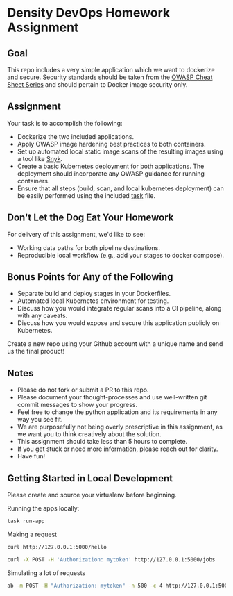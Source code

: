 # Density DevOps Homework Assignment

## Goal

This repo includes a very simple application which we want to dockerize and secure.  Security standards should be taken from the [OWASP Cheat Sheet Series](https://cheatsheetseries.owasp.org/index.html) and should pertain to Docker image security only.

## Assignment

Your task is to accomplish the following:

- Dockerize the two included applications.
- Apply OWASP image hardening best practices to both containers.
- Set up automated local static image scans of the resulting images using a tool like [Snyk](https://snyk.io/).
- Create a basic Kubernetes deployment for both applications.  The deployment should incorporate any OWASP guidance for running containers.
- Ensure that all steps (build, scan, and local kubernetes deployment) can be easily performed using the included [task](https://github.com/go-task/task) file.

## Don't Let the Dog Eat Your Homework

For delivery of this assignment, we'd like to see:

- Working data paths for both pipeline destinations.
- Reproducible local workflow (e.g., add your stages to docker compose).

## Bonus Points for Any of the Following

- Separate build and deploy stages in your Dockerfiles.
- Automated local Kubernetes environment for testing.
- Discuss how you would integrate regular scans into a CI pipeline, along with any caveats.
- Discuss how you would expose and secure this application publicly on Kubernetes.

Create a new repo using your Github account with a unique name and send us the final product!


## Notes

- Please do not fork or submit a PR to this repo.
- Please document your thought-processes and use well-written git commit messages to show your progress.
- Feel free to change the python application and its requirements in any way you see fit.
- We are purposefully not being overly prescriptive in this assignment, as we want you to think creatively about the solution.
- This assignment should take less than 5 hours to complete.
- If you get stuck or need more information, please reach out for clarity.
- Have fun!

## Getting Started in Local Development

Please create and source your virtualenv before beginning. 

Running the apps locally:

```bash
task run-app
```

Making a request

```bash
curl http://127.0.0.1:5000/hello

curl -X POST -H 'Authorization: mytoken' http://127.0.0.1:5000/jobs
```

Simulating a lot of requests

```bash
ab -m POST -H "Authorization: mytoken" -n 500 -c 4 http://127.0.0.1:5000/jobs
```
